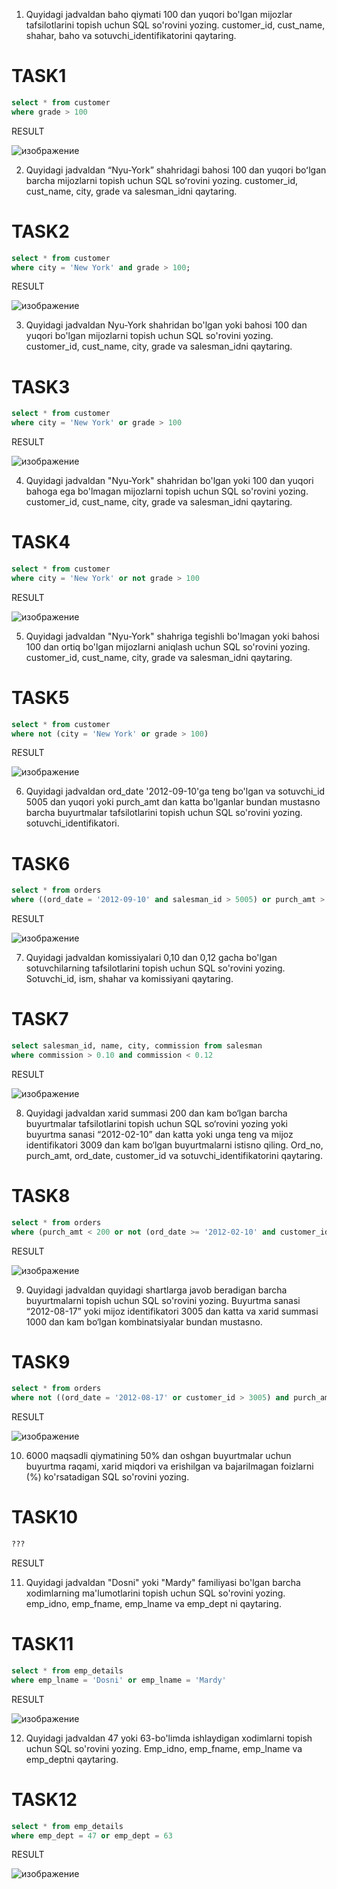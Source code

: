 1. Quyidagi jadvaldan baho qiymati 100 dan yuqori bo'lgan mijozlar tafsilotlarini topish uchun SQL so'rovini yozing. customer_id, cust_name, shahar, baho va sotuvchi_identifikatorini qaytaring.

# TASK1

```sql
select * from customer
where grade > 100
```

RESULT

![изображение](https://user-images.githubusercontent.com/122611579/221405655-64fe50ad-1744-474e-9b88-1d7ceb5b24e6.png)


2. Quyidagi jadvaldan “Nyu-York” shahridagi bahosi 100 dan yuqori boʻlgan barcha mijozlarni topish uchun SQL soʻrovini yozing. customer_id, cust_name, city, grade va salesman_idni qaytaring.

# TASK2

```sql
select * from customer 
where city = 'New York' and grade > 100;
```

RESULT

![изображение](https://user-images.githubusercontent.com/122611579/221406052-9d1c9961-0f71-4b51-a692-053bc6c1c13f.png)


3. Quyidagi jadvaldan Nyu-York shahridan bo'lgan yoki bahosi 100 dan yuqori bo'lgan mijozlarni topish uchun SQL so'rovini yozing. customer_id, cust_name, city, grade va salesman_idni qaytaring.

# TASK3

```sql
select * from customer
where city = 'New York' or grade > 100
```

RESULT

![изображение](https://user-images.githubusercontent.com/122611579/221408464-e6f59cdc-5947-47b9-a89a-7a9eda7c773c.png)

4. Quyidagi jadvaldan "Nyu-York" shahridan bo'lgan yoki 100 dan yuqori bahoga ega bo'lmagan mijozlarni topish uchun SQL so'rovini yozing. customer_id, cust_name, city, grade va salesman_idni qaytaring.

# TASK4

```sql
select * from customer
where city = 'New York' or not grade > 100
```

RESULT

![изображение](https://user-images.githubusercontent.com/122611579/221409222-ee868e19-9e9d-4e81-8d67-872bf4fc323e.png)

5. Quyidagi jadvaldan "Nyu-York" shahriga tegishli bo'lmagan yoki bahosi 100 dan ortiq bo'lgan mijozlarni aniqlash uchun SQL so'rovini yozing. customer_id, cust_name, city, grade va salesman_idni qaytaring.


# TASK5

```sql
select * from customer 
where not (city = 'New York' or grade > 100)
```

RESULT


![изображение](https://user-images.githubusercontent.com/122611579/221471425-d41f6475-c175-4a4d-88fa-c8146899187a.png)


6. Quyidagi jadvaldan ord_date '2012-09-10'ga teng bo'lgan va sotuvchi_id 5005 dan yuqori yoki purch_amt dan katta bo'lganlar bundan mustasno barcha buyurtmalar tafsilotlarini topish uchun SQL so'rovini yozing. sotuvchi_identifikatori.


# TASK6

```sql
select * from orders 
where ((ord_date = '2012-09-10' and salesman_id > 5005) or purch_amt > 1000.00)
```

RESULT

![изображение](https://user-images.githubusercontent.com/122611579/221474602-f8d3edb3-2ccc-4eba-94ec-44bb4a396f27.png)


7. Quyidagi jadvaldan komissiyalari 0,10 dan 0,12 gacha bo'lgan sotuvchilarning tafsilotlarini topish uchun SQL so'rovini yozing. Sotuvchi_id, ism, shahar va komissiyani qaytaring.

# TASK7

```sql
select salesman_id, name, city, commission from salesman
where commission > 0.10 and commission < 0.12
```

RESULT

![изображение](https://user-images.githubusercontent.com/122611579/221475252-245b2f60-dc97-48d9-8cbe-04735d873d8d.png)


8. Quyidagi jadvaldan xarid summasi 200 dan kam bo‘lgan barcha buyurtmalar tafsilotlarini topish uchun SQL so‘rovini yozing yoki buyurtma sanasi “2012-02-10” dan katta yoki unga teng va mijoz identifikatori 3009 dan kam bo‘lgan buyurtmalarni istisno qiling. Ord_no, purch_amt, ord_date, customer_id va sotuvchi_identifikatorini qaytaring.

# TASK8

```sql
select * from orders 
where (purch_amt < 200 or not (ord_date >= '2012-02-10' and customer_id < 3009))
```

RESULT

![изображение](https://user-images.githubusercontent.com/122611579/221477185-3fe70e8d-2ae1-467f-a169-05ca3844d863.png)

9. Quyidagi jadvaldan quyidagi shartlarga javob beradigan barcha buyurtmalarni topish uchun SQL so'rovini yozing. Buyurtma sanasi “2012-08-17” yoki mijoz identifikatori 3005 dan katta va xarid summasi 1000 dan kam bo‘lgan kombinatsiyalar bundan mustasno.

# TASK9

```sql
select * from orders 
where not ((ord_date = '2012-08-17' or customer_id > 3005) and purch_amt < 1000);
```

RESULT

![изображение](https://user-images.githubusercontent.com/122611579/221480113-a28ac0e6-c2bb-4879-962b-bc9ae60819bf.png)


10. 6000 maqsadli qiymatining 50% dan oshgan buyurtmalar uchun buyurtma raqami, xarid miqdori va erishilgan va bajarilmagan foizlarni (%) ko'rsatadigan SQL so'rovini yozing.

# TASK10

```sql
???
```

RESULT


11. Quyidagi jadvaldan "Dosni" yoki "Mardy" familiyasi bo'lgan barcha xodimlarning ma'lumotlarini topish uchun SQL so'rovini yozing. emp_idno, emp_fname, emp_lname va emp_dept ni qaytaring.

# TASK11

```sql
select * from emp_details 
where emp_lname = 'Dosni' or emp_lname = 'Mardy'
```

RESULT 

![изображение](https://user-images.githubusercontent.com/122611579/221480837-e8bbd31c-aaf1-4df8-bcd2-694b8c0183fc.png)


12. Quyidagi jadvaldan 47 yoki 63-bo'limda ishlaydigan xodimlarni topish uchun SQL so'rovini yozing. Emp_idno, emp_fname, emp_lname va emp_deptni qaytaring.

 # TASK12
 
 ```sql
select * from emp_details 
where emp_dept = 47 or emp_dept = 63
 ```
 
 RESULT 
 
 ![изображение](https://user-images.githubusercontent.com/122611579/221481292-c8a22bff-c1fd-47f0-91a0-0bb8ae83e543.png)
